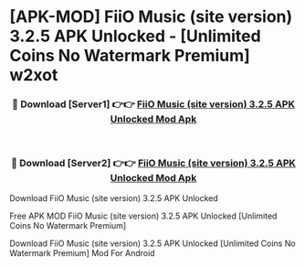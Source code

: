 # [APK-MOD] FiiO Music (site version) 3.2.5 APK Unlocked - [Unlimited Coins No Watermark Premium] w2xot



<div align="center">
<h3>🔴 Download [Server1] 👉👉 <a href="https://momento.my/?title=FiiO_Music_(site_version)_3.2.5_APK_Unlocked">FiiO Music (site version) 3.2.5 APK Unlocked Mod Apk</a></h3><br>

<h3>🔴 Download [Server2] 👉👉 <a href="https://momento.my/?title=FiiO_Music_(site_version)_3.2.5_APK_Unlocked">FiiO Music (site version) 3.2.5 APK Unlocked Mod Apk</a></h3>
</div>



Download FiiO Music (site version) 3.2.5 APK Unlocked 

Free APK MOD FiiO Music (site version) 3.2.5 APK Unlocked [Unlimited Coins No Watermark Premium]

Download FiiO Music (site version) 3.2.5 APK Unlocked [Unlimited Coins No Watermark Premium] Mod For Android
